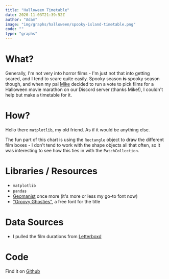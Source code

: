 ```yaml
---
title: "Halloween Timetable"
date: 2020-11-03T21:39:52Z
author: "Adam"
image: "img/graphs/halloween/spooky-island-timetable.png"
code: ""
type: "graphs"
---
```


# What?
Generally, I'm not very into horror films - I'm just not that into getting 
scared, and I tend to scare quite easily. Spooky season **is** spooky season
though, and when my pal [Mike](https://twitter.com/BeardedBakery) decided to run
a vote to pick films for a Halloween movie marathon on our Discord server 
(thanks Mike!), I couldn't help but make a timetable for it.

# How?
Hello there `matplotlib`, my old friend. As if it would be anything else.

The fun part of this chart is using the `Rectangle` object to draw the different
film boxes - I don't tend to work with the shape objects all that often, so it 
was interesting to see how this ties in with the `PatchCollection`.

# Libraries / Resources
- `matplotlib`
- `pandas`
- [Geomanist](<https://www.atipofoundry.com/fonts/geomanist>) once more (it's 
  more or less my go-to font now)
- ["Groovy Ghosties"](<https://www.dafont.com/groovy-ghosties.font>), a free 
  font for the title

# Data Sources
- I pulled the film durations from [Letterboxd](<https://letterboxd.com/>)

# Code
Find it on [Github](<https://github.com/asongtoruin/data_analysis/blob/master/halloween/timetable.py>)
